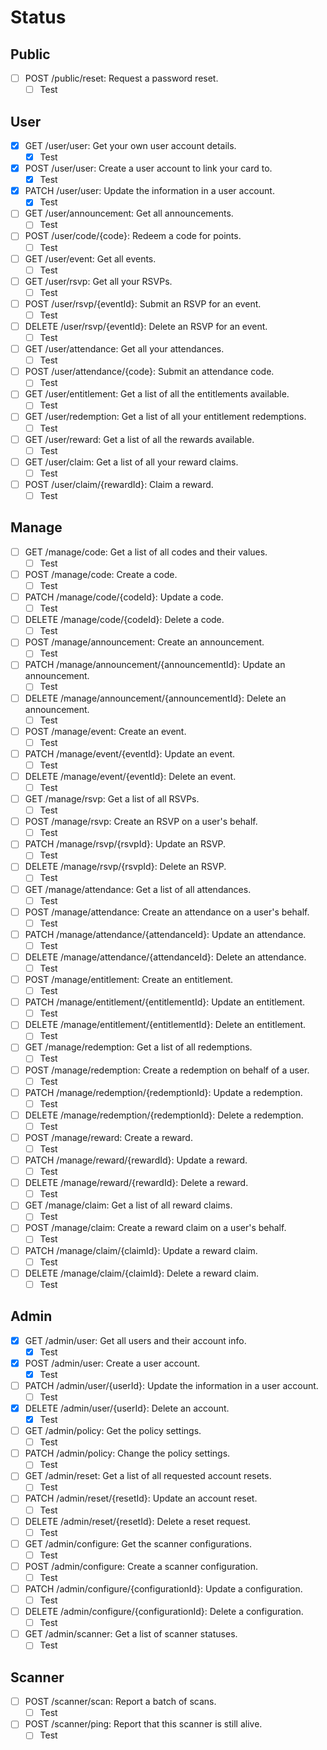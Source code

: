 # Status

## Public

- [ ] POST /public/reset: Request a password reset.
  - [ ] Test

## User

- [x] GET /user/user: Get your own user account details.
  - [x] Test
- [x] POST /user/user: Create a user account to link your card to.
  - [x] Test
- [x] PATCH /user/user: Update the information in a user account.
  - [x] Test

- [ ] GET /user/announcement: Get all announcements.
  - [ ] Test

- [ ] POST /user/code/{code}: Redeem a code for points.
  - [ ] Test

- [ ] GET /user/event: Get all events.
  - [ ] Test

- [ ] GET /user/rsvp: Get all your RSVPs.
  - [ ] Test
- [ ] POST /user/rsvp/{eventId}: Submit an RSVP for an event.
  - [ ] Test
- [ ] DELETE /user/rsvp/{eventId}: Delete an RSVP for an event.
  - [ ] Test

- [ ] GET /user/attendance: Get all your attendances.
  - [ ] Test
- [ ] POST /user/attendance/{code}: Submit an attendance code.
  - [ ] Test

- [ ] GET /user/entitlement: Get a list of all the entitlements available.
  - [ ] Test

- [ ] GET /user/redemption: Get a list of all your entitlement redemptions.
  - [ ] Test

- [ ] GET /user/reward: Get a list of all the rewards available.
  - [ ] Test

- [ ] GET /user/claim: Get a list of all your reward claims.
  - [ ] Test
- [ ] POST /user/claim/{rewardId}: Claim a reward.
  - [ ] Test

## Manage

- [ ] GET /manage/code: Get a list of all codes and their values.
  - [ ] Test
- [ ] POST /manage/code: Create a code.
  - [ ] Test
- [ ] PATCH /manage/code/{codeId}: Update a code.
  - [ ] Test
- [ ] DELETE /manage/code/{codeId}: Delete a code.
  - [ ] Test

- [ ] POST /manage/announcement: Create an announcement.
  - [ ] Test
- [ ] PATCH /manage/announcement/{announcementId}: Update an announcement.
  - [ ] Test
- [ ] DELETE /manage/announcement/{announcementId}: Delete an announcement.
  - [ ] Test

- [ ] POST /manage/event: Create an event.
  - [ ] Test
- [ ] PATCH /manage/event/{eventId}: Update an event.
  - [ ] Test
- [ ] DELETE /manage/event/{eventId}: Delete an event.
  - [ ] Test

- [ ] GET /manage/rsvp: Get a list of all RSVPs.
  - [ ] Test
- [ ] POST /manage/rsvp: Create an RSVP on a user's behalf.
  - [ ] Test
- [ ] PATCH /manage/rsvp/{rsvpId}: Update an RSVP.
  - [ ] Test
- [ ] DELETE /manage/rsvp/{rsvpId}: Delete an RSVP.
  - [ ] Test

- [ ] GET /manage/attendance: Get a list of all attendances.
  - [ ] Test
- [ ] POST /manage/attendance: Create an attendance on a user's behalf.
  - [ ] Test
- [ ] PATCH /manage/attendance/{attendanceId}: Update an attendance.
  - [ ] Test
- [ ] DELETE /manage/attendance/{attendanceId}: Delete an attendance.
  - [ ] Test

- [ ] POST /manage/entitlement: Create an entitlement.
  - [ ] Test
- [ ] PATCH /manage/entitlement/{entitlementId}: Update an entitlement.
  - [ ] Test
- [ ] DELETE /manage/entitlement/{entitlementId}: Delete an entitlement.
  - [ ] Test

- [ ] GET /manage/redemption: Get a list of all redemptions.
  - [ ] Test
- [ ] POST /manage/redemption: Create a redemption on behalf of a user.
  - [ ] Test
- [ ] PATCH /manage/redemption/{redemptionId}: Update a redemption.
  - [ ] Test
- [ ] DELETE /manage/redemption/{redemptionId}: Delete a redemption.
  - [ ] Test

- [ ] POST /manage/reward: Create a reward.
  - [ ] Test
- [ ] PATCH /manage/reward/{rewardId}: Update a reward.
  - [ ] Test
- [ ] DELETE /manage/reward/{rewardId}: Delete a reward.
  - [ ] Test

- [ ] GET /manage/claim: Get a list of all reward claims.
  - [ ] Test
- [ ] POST /manage/claim: Create a reward claim on a user's behalf.
  - [ ] Test
- [ ] PATCH /manage/claim/{claimId}: Update a reward claim.
  - [ ] Test
- [ ] DELETE /manage/claim/{claimId}: Delete a reward claim.
  - [ ] Test

## Admin

- [x] GET /admin/user: Get all users and their account info.
  - [x] Test
- [x] POST /admin/user: Create a user account.
  - [x] Test
- [ ] PATCH /admin/user/{userId}: Update the information in a user account.
  - [ ] Test
- [x] DELETE /admin/user/{userId}: Delete an account.
  - [x] Test

- [ ] GET /admin/policy: Get the policy settings.
  - [ ] Test
- [ ] PATCH /admin/policy: Change the policy settings.
  - [ ] Test

- [ ] GET /admin/reset: Get a list of all requested account resets.
  - [ ] Test
- [ ] PATCH /admin/reset/{resetId}: Update an account reset.
  - [ ] Test
- [ ] DELETE /admin/reset/{resetId}: Delete a reset request.
  - [ ] Test

- [ ] GET /admin/configure: Get the scanner configurations.
  - [ ] Test
- [ ] POST /admin/configure: Create a scanner configuration.
  - [ ] Test
- [ ] PATCH /admin/configure/{configurationId}: Update a configuration.
  - [ ] Test
- [ ] DELETE /admin/configure/{configurationId}: Delete a configuration.
  - [ ] Test

- [ ] GET /admin/scanner: Get a list of scanner statuses.
  - [ ] Test

## Scanner

- [ ] POST /scanner/scan: Report a batch of scans.
  - [ ] Test

- [ ] POST /scanner/ping: Report that this scanner is still alive.
  - [ ] Test
